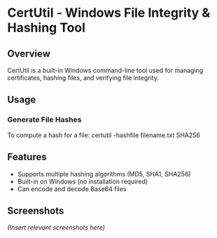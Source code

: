 # CertUtil - Windows File Integrity & Hashing Tool

## Overview
CertUtil is a built-in Windows command-line tool used for managing certificates, hashing files, and verifying file integrity.

## Usage
### Generate File Hashes
To compute a hash for a file:
   certutil -hashfile filename.txt SHA256

## Features
- Supports multiple hashing algorithms (MD5, SHA1, SHA256)
- Built-in on Windows (no installation required)
- Can encode and decode Base64 files

## Screenshots
*(Insert relevant screenshots here)*
